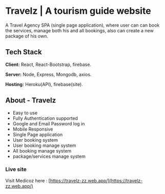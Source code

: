 
# Travelz | A tourism guide website
A Travel Agency SPA (single page application), where user can can book the services, manage both his and all bookings, also can create a new package of his own.


## Tech Stack

**Client:**  React, React-Bootstrap, firebase.

**Server:**  Node, Express, Mongodb, axios.

**Hosting:**  Heroku(API), firebase(site).

## About - Travelz
- Easy to use
- Fully Authentication supported
- Google and Email Password log in
- Mobile Responsive
- Single Page application
- User booking system
- User booking manage system
- All booking manage system
- package/services manage system

### Live site
Visit Medicoz here : [https://travelz-zz.web.app/](https://travelz-zz.web.app/)